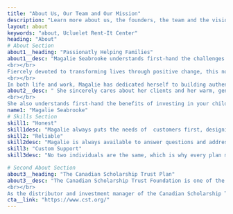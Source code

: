 ```yaml
---
title: "About Us, Our Team and Our Mission"
description: "Learn more about us, the founders, the team and the vision behind the Ucluelet Rent-it Center."
layout: about
keywords: "about, Ucluelet Rent-It Center"
heading: "About"
# About Section
about1__heading: "Passionatly Helping Families"
about1__desc: "Magalie Seabrooke understands first-hand the challenges and concerns that come with parenting and planning for the future. Recruited by C.S.T. Consultants, Inc. in 2003, when, as a (then) single mom, she opened a C.S.T. RESP for her 4-week-old daughter, Magalie knew she was on the right career path, and forged ahead with a mission to change the world.
<br></br>
Fiercely devoted to transforming lives through positive change, this now veteran C.S.T. scholarship plan representative, devoted wife and mother of three, is passionate in her conviction that every child is entitled to an education, that every child has the right to reach for, and achieve their dreams, and to design a future on their own terms. She believes that the greatest gifts parents can give their children are the resources that will set them on the path to accomplishing their goals, and she is committed to providing them with the best strategies and tools to make that happen.  
<br></br>
In both life and work, Magalie has dedicated herself to building authentic relationships, based on mutual trust, and a genuine interest in learning about the people she meets. Nowhere does this come through more clearly than when she sits down with parents to talk about their kids, and the financial needs related to their education."
about2__desc: " She sincerely cares about her clients and her warm, genuine and compassionate personality immediately puts people at ease. Her in-depth knowledge of the market, the C.S.T. RESP, and her knack for explaining its benefits in a tangible and accessible way, provides clients with the confidence to know they’ve put their trust in the right person. Constantly striving to push her limits, and to giving of herself in all spheres of her life, Magalie believes in working hard to make the world a better place, which she would say has been at the root of her success. In addition to her role as a busy wife, mom of three, and full-time C.S.T. representative, Magalie is committed to her community, running a summer day camp and volunteering as a soccer coach. 
<br></br>
She also understands first-hand the benefits of investing in your children. Magalie’s eldest daughter is now 17, started CEGEP in the fall, with a bright future on the horizon, thanks in part to the investment made by her mother 17 years ago. "
name1: "Magalie Seabrooke" 
# Skills Section
skill1: "Honest"
skill1desc: "Magalie always puts the needs of  customers first, designing action plans adapted for their situations."
skill2: "Reliable"
skill2desc: "Magalie is always available to answer questions and address the concerns of  parents looking to invest in an RESP."
skill3: "Custom Support"
skill3desc: "No two individuals are the same, which is why every plan must be tailored to meet the needs of each family, as well as their unique situation and needs."

# Second About Section
about3__heading: "The Canadian Scholarship Trust Plan"
about3__desc: "The Canadian Scholarship Trust Foundation is one of the largest and longest-standing providers of group registered education savings plans (RESPs) in Canada, offering education savings solutions to families across the country for over 59 years.
<br></br>
As the distributor and investment manager of the Canadian Scholarship Trust Plans, C.S.T. Consultants Inc (CST) is dedicated exclusively to education savings plans—that’s all that matters to us, and it’s our only area of ​​business. Through our advocacy and the distribution of RESPs, we continuously work towards fulfilling our mission: to help all Canadian children have the financial resources to pursue a post-secondary education. The benefits of an RESP—a savings vehicle for your child’s future post-secondary education—are many, and they are significant."
cta__link: "https://www.cst.org/"
---
```



